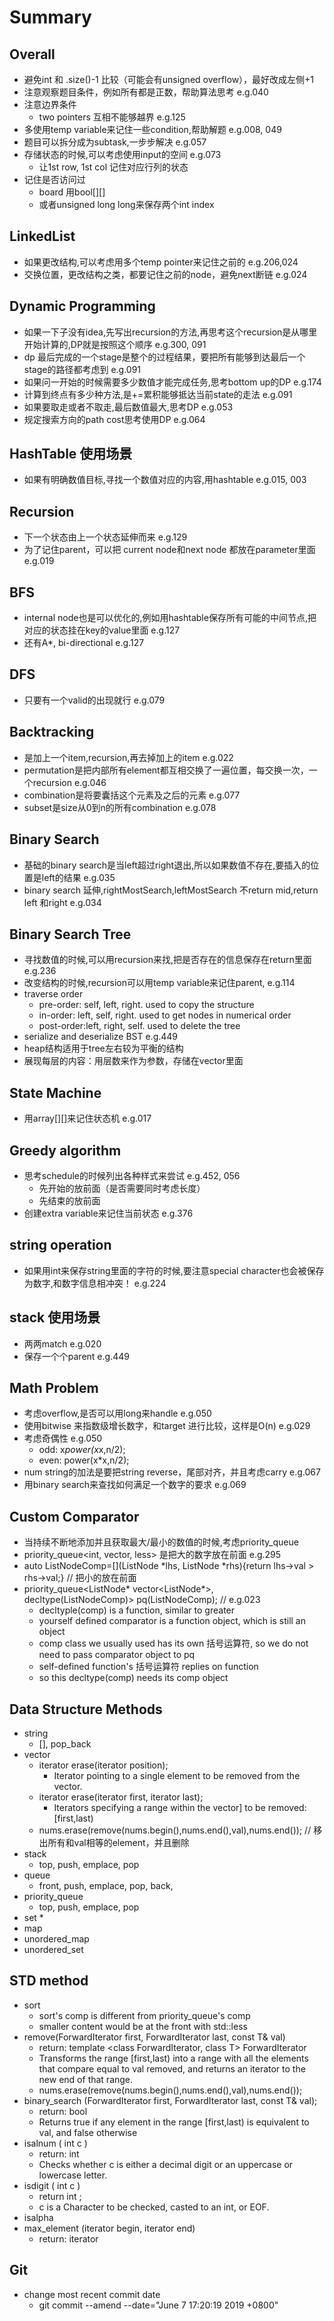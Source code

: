 # Summary## Overall* 避免int 和 .size()-1 比较（可能会有unsigned overflow），最好改成左侧+1* 注意观察题目条件，例如所有都是正数，帮助算法思考 e.g.040* 注意边界条件    * two pointers 互相不能够越界 e.g.125* 多使用temp variable来记住一些condition,帮助解题 e.g.008, 049* 题目可以拆分成为subtask,一步步解决 e.g.057* 存储状态的时候,可以考虑使用input的空间 e.g.073    * 让1st row, 1st col 记住对应行列的状态* 记住是否访问过    * board 用bool[][]    * 或者unsigned long long来保存两个int index## LinkedList* 如果更改结构,可以考虑用多个temp pointer来记住之前的 e.g.206,024* 交换位置，更改结构之类，都要记住之前的node，避免next断链 e.g.024## Dynamic Programming* 如果一下子没有idea,先写出recursion的方法,再思考这个recursion是从哪里开始计算的,DP就是按照这个顺序 e.g.300, 091* dp 最后完成的一个stage是整个的过程结果，要把所有能够到达最后一个stage的路径都考虑到 e.g.091* 如果问一开始的时候需要多少数值才能完成任务,思考bottom up的DP e.g.174* 计算到终点有多少种方法,是+=累积能够抵达当前state的走法 e.g.091* 如果要取走或者不取走,最后数值最大,思考DP e.g.053* 规定搜索方向的path cost思考使用DP e.g.064## HashTable 使用场景* 如果有明确数值目标,寻找一个数值对应的内容,用hashtable e.g.015, 003## Recursion* 下一个状态由上一个状态延伸而来 e.g.129* 为了记住parent，可以把 current node和next node 都放在parameter里面 e.g.019## BFS* internal node也是可以优化的,例如用hashtable保存所有可能的中间节点,把对应的状态挂在key的value里面 e.g.127* 还有A*, bi-directional e.g.127## DFS* 只要有一个valid的出现就行 e.g.079## Backtracking* 是加上一个item,recursion,再去掉加上的item e.g.022* permutation是把内部所有element都互相交换了一遍位置，每交换一次，一个recursion e.g.046* combination是将要囊括这个元素及之后的元素 e.g.077* subset是size从0到n的所有combination e.g.078## Binary Search* 基础的binary search是当left超过right退出,所以如果数值不存在,要插入的位置是left的结果 e.g.035* binary search 延伸,rightMostSearch,leftMostSearch 不return mid,return left 和right e.g.034## Binary Search Tree* 寻找数值的时候,可以用recursion来找,把是否存在的信息保存在return里面 e.g.236* 改变结构的时候,recursion可以用temp variable来记住parent, e.g.114* traverse order    * pre-order: self, left, right. used to copy the structure    * in-order: left, self, right. used to get nodes in numerical order    * post-order:left, right, self. used to delete the tree* serialize and deserialize BST e.g.449* heap结构适用于tree左右较为平衡的结构* 展现每层的内容：用层数来作为参数，存储在vector里面## State Machine* 用array[][]来记住状态机 e.g.017## Greedy algorithm* 思考schedule的时候列出各种样式来尝试 e.g.452, 056    * 先开始的放前面（是否需要同时考虑长度）    * 先结束的放前面* 创建extra variable来记住当前状态 e.g.376## string operation* 如果用int来保存string里面的字符的时候,要注意special character也会被保存为数字,和数字信息相冲突！ e.g.224## stack 使用场景* 两两match e.g.020* 保存一个个parent e.g.449## Math Problem* 考虑overflow,是否可以用long来handle e.g.050* 使用bitwise 来指数级增长数字，和target 进行比较，这样是O(n) e.g.029* 考虑奇偶性 e.g.050    * odd:  x*power(x*x,n/2);    * even: power(x*x,n/2);* num string的加法是要把string reverse，尾部对齐，并且考虑carry e.g.067* 用binary search来查找如何满足一个数字的要求 e.g.069## Custom Comparator* 当持续不断地添加并且获取最大/最小的数值的时候,考虑priority_queue* priority_queue<int, vector<int>, less<int>> 是把大的数字放在前面 e.g.295* auto ListNodeComp=[](ListNode *lhs, ListNode *rhs){return lhs->val > rhs->val;} // 把小的放在前面* priority_queue<ListNode* vector<ListNode*>, decltype(ListNodeComp)> pq(ListNodeComp); // e.g.023    * decltyple(comp) is a function, similar to greater<int>    * yourself defined comparator is a function object, which is still an object    * comp class we usually used has its own 括号运算符, so we do not need to pass comparator object to pq    * self-defined function's 括号运算符 replies on function    * so this decltype(comp) needs its comp object## Data Structure Methods* string    * [], pop_back* vector    * iterator erase(iterator position);        * Iterator pointing to a single element to be removed from the vector.    * iterator erase(iterator first, iterator last);        * Iterators specifying a range within the vector] to be removed: [first,last)    * nums.erase(remove(nums.begin(),nums.end(),val),nums.end()); // 移出所有和val相等的element，并且删除* stack    * top, push, emplace, pop* queue    * front, push, emplace, pop, back,* priority_queue    * top, push, emplace, pop* set    ** map* unordered_map* unordered_set## STD method* sort    * sort's comp is different from priority_queue's comp    * smaller content would be at the front with std::less<int>* remove(ForwardIterator first, ForwardIterator last, const T& val)    * return: template <class ForwardIterator, class T> ForwardIterator    * Transforms the range [first,last) into a range with all the elements that compare equal to val removed, and returns an iterator to the new end of that range.    * nums.erase(remove(nums.begin(),nums.end(),val),nums.end());* binary_search (ForwardIterator first, ForwardIterator last, const T& val);    * return: bool    * Returns true if any element in the range [first,last) is equivalent to val, and false otherwise* isalnum ( int c )    * return: int    * Checks whether c is either a decimal digit or an uppercase or lowercase letter.* isdigit ( int c )    * return int ;    * c is a Character to be checked, casted to an int, or EOF.* isalpha* max_element (iterator begin, iterator end)    * return: iterator## Git* change most recent commit date    *  git commit --amend --date="June 7 17:20:19 2019  +0800"